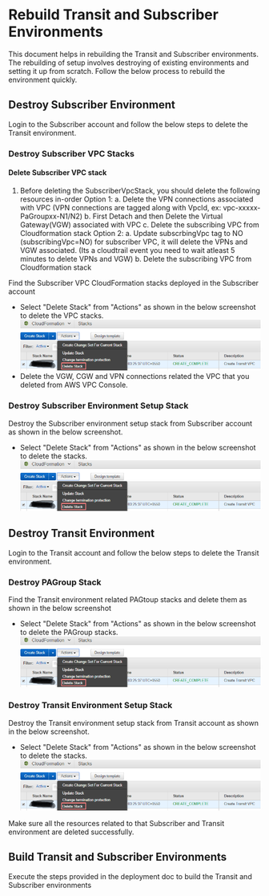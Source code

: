 # Rebuild Transit and Subscriber Environments

This document helps in rebuilding the Transit and Subscriber environments.
The rebuilding of setup involves destroying of existing environments and setting it up from scratch.
Follow the below process to rebuild the environment quickly.

## Destroy Subscriber Environment

Login to the Subscriber account and follow the below steps to delete the Transit environment.

### Destroy Subscriber VPC Stacks
#### Delete Subscriber VPC stack
1. Before deleting the SubscriberVpcStack, you should delete the following resources in-order
    Option 1:
        a. Delete the VPN connections associated with VPC (VPN connections are tagged along with VpcId, ex: vpc-xxxxx-PaGroupxx-N1/N2)
        b. First Detach and then Delete the Virtual Gateway(VGW) associated with VPC
        c. Delete the subscribing VPC from Cloudformation stack
    Option 2:
        a. Update subscrbingVpc tag to NO (subscribingVpc=NO) for subscriber VPC, it will delete the VPNs and VGW associated. (Its a cloudtrail event you need to wait atleast 5 minutes to delete VPNs and VGW)
        b. Delete the subscribing VPC from Cloudformation stack

Find the Subscriber VPC CloudFormation stacks deployed in the Subscriber account

  * Select "Delete Stack" from "Actions" as shown in the below screenshot to delete the VPC stacks.
  ![alt text](images/stack_delete.png "Delete the stack")
  * Delete the VGW, CGW and VPN connections related the VPC that you deleted from AWS VPC Console.

### Destroy Subscriber Environment Setup Stack

Destroy the Subscriber environment setup stack from Subscriber account as shown in the below screenshot.
  * Select "Delete Stack" from "Actions" as shown in the below screenshot to delete the stacks.
  ![alt text](images/stack_delete.png "Delete the stack")


## Destroy Transit Environment
Login to the Transit account and follow the below steps to delete the Transit environment.

### Destroy PAGroup Stack

Find the Transit environment related PAGtoup stacks and delete them as shown in the below screenshot
  * Select "Delete Stack" from "Actions" as shown in the below screenshot to delete the PAGroup stacks.
  ![alt text](images/stack_delete.png "Delete the stack")

### Destroy Transit Environment Setup Stack

Destroy the Transit environment setup stack from Transit account as shown in the below screenshot.
  * Select "Delete Stack" from "Actions" as shown in the below screenshot to delete the stacks.
  ![alt text](images/stack_delete.png "Delete the stack")


Make sure all the resources related to that Subscriber and Transit environment are deleted successfully.

## Build Transit and Subscriber Environments

Execute the steps provided in the deployment doc to build the Transit and Subscriber environments
